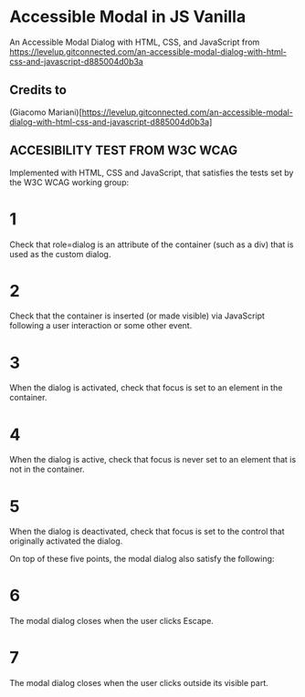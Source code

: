 # Accessible Modal in JS Vanilla

An Accessible Modal Dialog with HTML, CSS, and JavaScript from https://levelup.gitconnected.com/an-accessible-modal-dialog-with-html-css-and-javascript-d885004d0b3a

## Credits to

(Giacomo Mariani)[https://levelup.gitconnected.com/an-accessible-modal-dialog-with-html-css-and-javascript-d885004d0b3a]

## ACCESIBILITY TEST FROM W3C WCAG

Implemented with HTML, CSS and JavaScript, that satisfies the tests set by the W3C WCAG working group:

# 1

Check that role=dialog is an attribute of the container (such as a div) that is used as the custom dialog.

# 2

Check that the container is inserted (or made visible) via JavaScript following a user interaction or some other event.

# 3

When the dialog is activated, check that focus is set to an element in the container.

# 4

When the dialog is active, check that focus is never set to an element that is not in the container.

# 5

When the dialog is deactivated, check that focus is set to the control that originally activated the dialog.

On top of these five points, the modal dialog also satisfy the following:

# 6

The modal dialog closes when the user clicks Escape.

# 7

The modal dialog closes when the user clicks outside its visible part.
